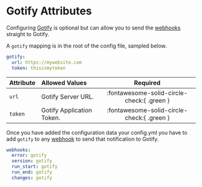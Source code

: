 # Gotify Attributes

Configuring [Gotify](https://gotify.net/) is optional but can allow you to send the [webhooks](webhooks.md) 
straight to Gotify.

A `gotify` mapping is in the root of the config file, sampled below.

```yaml title="config.yml Goify sample"
gotify:
  url: https://mywebsite.com
  token: thisismytoken
```

| Attribute | Allowed Values            |                  Required                  |
|:----------|:--------------------------|:------------------------------------------:|
| `url`     | Gotify Server URL.        | :fontawesome-solid-circle-check:{ .green } |
| `token`   | Gotify Application Token. | :fontawesome-solid-circle-check:{ .green } |

Once you have added the configuration data your config.yml you have to add `gotify` to any [webhook](webhooks.md) to send that 
notification to Gotify.

```yaml title="config.yml Gotify webhooks sample"
webhooks:
  error: gotify
  version: gotify
  run_start: gotify
  run_end: gotify
  changes: gotify
```
